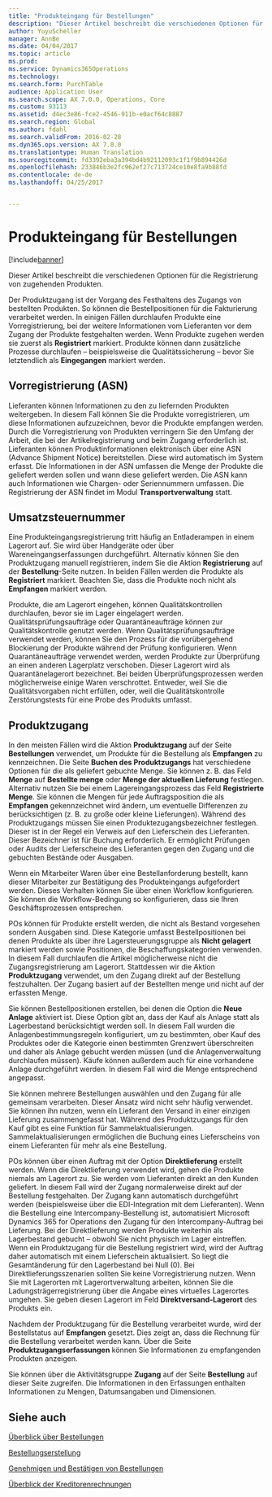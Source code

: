 ```yaml
---
title: "Produkteingang für Bestellungen"
description: "Dieser Artikel beschreibt die verschiedenen Optionen für die Registrierung von zugehenden Produkten."
author: YuyuScheller
manager: AnnBe
ms.date: 04/04/2017
ms.topic: article
ms.prod: 
ms.service: Dynamics365Operations
ms.technology: 
ms.search.form: PurchTable
audience: Application User
ms.search.scope: AX 7.0.0, Operations, Core
ms.custom: 93113
ms.assetid: d4ec3e86-fce2-4546-911b-e0acf64c8887
ms.search.region: Global
ms.author: fdahl
ms.search.validFrom: 2016-02-28
ms.dyn365.ops.version: AX 7.0.0
ms.translationtype: Human Translation
ms.sourcegitcommit: fd3392eba3a394bd4b92112093c1f1f9b894426d
ms.openlocfilehash: 233846b3e2fc962ef27c713724ce10e8fa9b88fd
ms.contentlocale: de-de
ms.lasthandoff: 04/25/2017


---
```


# <a name="product-receipt-against-purchase-orders"></a>Produkteingang für Bestellungen

[!include[banner](../includes/banner.md)]


Dieser Artikel beschreibt die verschiedenen Optionen für die Registrierung von zugehenden Produkten.

Der Produktzugang ist der Vorgang des Festhaltens des Zugangs von bestellten Produkten. So können die Bestellpositionen für die Fakturierung verarbeitet werden. In einigen Fällen durchlaufen Produkte eine Vorregistrierung, bei der weitere Informationen vom Lieferanten vor dem Zugang der Produkte festgehalten werden. Wenn Produkte zugehen werden sie zuerst als **Registriert** markiert. Produkte können dann zusätzliche Prozesse durchlaufen – beispielsweise die Qualitätssicherung – bevor Sie letztendlich als **Eingegangen** markiert werden.

## <a name="preregistration-asn"></a>Vorregistrierung (ASN)
Lieferanten können Informationen zu den zu liefernden Produkten weitergeben. In diesem Fall können Sie die Produkte vorregistrieren, um diese Informationen aufzuzeichnen, bevor die Produkte empfangen werden. Durch die Vorregistrierung von Produkten verringern Sie den Umfang der Arbeit, die bei der Artikelregistrierung und beim Zugang erforderlich ist. Lieferanten können Produktinformationen elektronisch über eine ASN (Advance Shipment Notice) bereitstellen. Diese wird automatisch im System erfasst. Die Informationen in der ASN umfassen die Menge der Produkte die geliefert werden sollen und wann diese geliefert werden. Die ASN kann auch Informationen wie Chargen- oder Seriennummern umfassen. Die Registrierung der ASN findet im Modul **Transportverwaltung** statt.

## <a name="registration"></a>Umsatzsteuernummer
Eine Produkteingangsregistrierung tritt häufig an Entladerampen in einem Lagerort auf. Sie wird über Handgeräte oder über Wareneingangserfassungen durchgeführt. Alternativ können Sie den Produktzugang manuell registrieren, indem Sie die Aktion **Registrierung** auf der **Bestellung**-Seite nutzen. In beiden Fällen werden die Produkte als **Registriert** markiert. Beachten Sie, dass die Produkte noch nicht als **Empfangen** markiert werden.  

Produkte, die am Lagerort eingehen, können Qualitätskontrollen durchlaufen, bevor sie im Lager eingelagert werden. Qualitätsprüfungsaufträge oder Quarantäneaufträge können zur Qualitätskontrolle genutzt werden. Wenn Qualitätsprüfungsaufträge verwendet werden, können Sie den Prozess für die vorübergehend Blockierung der Produkte während der Prüfung konfigurieren. Wenn Quarantäneaufträge verwendet werden, werden Produkte zur Überprüfung an einen anderen Lagerplatz verschoben. Dieser Lagerort wird als Quarantänelagerort bezeichnet. Bei beiden Überprüfungsprozessen werden möglicherweise einige Waren verschrottet. Entweder, weil Sie die Qualitätsvorgaben nicht erfüllen, oder, weil die Qualitätskontrolle Zerstörungstests für eine Probe des Produkts umfasst.

## <a name="product-receipt"></a>Produktzugang
In den meisten Fällen wird die Aktion **Produktzugang** auf der Seite **Bestellungen** verwendet, um Produkte für die Bestellung als **Empfangen** zu kennzeichnen. Die Seite **Buchen des Produktzugangs** hat verschiedene Optionen für die als geliefert gebuchte Menge. Sie können z. B. das Feld **Menge** auf **Bestellte menge** oder **Menge der aktuellen Lieferung** festlegen. Alternativ nutzen Sie bei einem Lagereingangsprozess das Feld **Registrierte Menge**. Sie können die Mengen für jede Auftragsposition die als **Empfangen** gekennzeichnet wird ändern, um eventuelle Differenzen zu berücksichtigen (z. B. zu große oder kleine Lieferungen). Während des Produktzugangs müssen Sie einen Produktezugangsbezeichner festlegen. Dieser ist in der Regel ein Verweis auf den Lieferschein des Lieferanten. Dieser Bezeichner ist für Buchung erforderlich. Er ermöglicht Prüfungen oder Audits der Lieferscheine des Lieferanten gegen den Zugang und die gebuchten Bestände oder Ausgaben.  

Wenn ein Mitarbeiter Waren über eine Bestellanforderung bestellt, kann dieser Mitarbeiter zur Bestätigung des Produkteingangs aufgefordert werden. Dieses Verhalten können Sie über einen Workflow konfigurieren. Sie können die Workflow-Bedingung so konfigurieren, dass sie Ihren Geschäftsprozessen entsprechen.  

POs können für Produkte erstellt werden, die nicht als Bestand vorgesehen sondern Ausgaben sind. Diese Kategorie umfasst Bestellpositionen bei denen Produkte als über ihre Lagersteuerungsgruppe als **Nicht gelagert** markiert werden sowie Positionen, die Beschaffungskategorien verwenden. In diesem Fall durchlaufen die Artikel möglicherweise nicht die Zugangsregistrierung am Lagerort. Stattdessen wir die Aktion **Produktzugang** verwendet, um den Zugang direkt auf der Bestellung festzuhalten. Der Zugang basiert auf der Bestellten menge und nicht auf der erfassten Menge.  

Sie können Bestellpositionen erstellen, bei denen die Option die **Neue Anlage** aktiviert ist. Diese Option gibt an, dass der Kauf als Anlage statt als Lagerbestand berücksichtigt werden soll. In diesem Fall wurden die Anlagenbestimmungsregeln konfiguriert, um zu bestimmten, ober Kauf des Produktes oder die Kategorie einen bestimmten Grenzwert überschreiten und daher als Anlage gebucht werden müssen (und die Anlagenverwaltung durchlaufen müssen). Käufe können außerdem auch für eine vorhandene Anlage durchgeführt werden. In diesem Fall wird die Menge entsprechend angepasst.  

Sie können mehrere Bestellungen auswählen und den Zugang für alle gemeinsam verarbeiten. Dieser Ansatz wird nicht sehr häufig verwendet. Sie können ihn nutzen, wenn ein Lieferant den Versand in einer einzigen Lieferung zusammengefasst hat. Während des Produktzugangs für den Kauf gibt es eine Funktion für Sammelaktualisierungen. Sammelaktualisierungen ermöglichen die Buchung eines Lieferscheins von einem Lieferanten für mehr als eine Bestellung.  

POs können über einen Auftrag mit der Option **Direktlieferung** erstellt werden. Wenn die Direktlieferung verwendet wird, gehen die Produkte niemals am Lagerort zu. Sie werden vom Lieferanten direkt an den Kunden geliefert. In diesem Fall wird der Zugang normalerweise direkt auf der Bestellung festgehalten. Der Zugang kann automatisch durchgeführt werden (beispielsweise über die EDI-Integration mit dem Lieferanten). Wenn die Bestellung eine Intercompany-Bestellung ist, automatisiert Microsoft Dynamics 365 for Operations den Zugang für den Intercompany-Auftrag bei Lieferung. Bei der Direktlieferung werden Produkte weiterhin als Lagerbestand gebucht – obwohl Sie nicht physisch im Lager eintreffen. Wenn ein Produktzugang für die Bestellung registriert wird, wird der Auftrag daher automatisch mit einem Lieferschein aktualisiert. So liegt die Gesamtänderung für den Lagerbestand bei Null (0). Bei Direktlieferungsszenarien sollten Sie keine Vorregistrierung nutzen. Wenn Sie mit Lagerorten mit Lagerortverwaltung arbeiten, können Sie die Ladungsträgerregistrierung über die Angabe eines virtuelles Lagerortes umgehen. Sie geben diesen Lagerort im Feld **Direktversand-Lagerort** des Produkts ein. 

Nachdem der Produktzugang für die Bestellung verarbeitet wurde, wird der Bestellstatus auf **Empfangen** gesetzt. Dies zeigt an, dass die Rechnung für die Bestellung verarbeitet werden kann. Über die Seite **Produktzugangserfassungen** können Sie Informationen zu empfangenden Produkten anzeigen.  

Sie können über die Aktivitätsgruppe **Zugang** auf der Seite **Bestellung** auf dieser Seite zugreifen. Die Informationen in den Erfassungen enthalten Informationen zu Mengen, Datumsangaben und Dimensionen.

<a name="see-also"></a>Siehe auch
--------

[Überblick über Bestellungen](purchase-order-overview.md)

[Bestellungserstellung](purchase-order-creation.md)

[Genehmigen und Bestätigen von Bestellungen](purchase-order-approval-confirmation.md)

[Überblick der Kreditorenrechnungen](/dynamics365/operations/financials/accounts-payable/vendor-invoices-overview)





